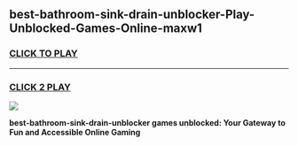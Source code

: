 
## best-bathroom-sink-drain-unblocker-Play-Unblocked-Games-Online-maxw1
<h3>
<a href="https://premium76.site?title=best-bathroom-sink-drain-unblocker&ref=25A">CLICK TO PLAY</a></h3>
<hr>

<h3>
<a href="https://premium76.site?title=best-bathroom-sink-drain-unblocker&ref=25A">CLICK 2 PLAY</a>
  
</h3>

<a href="https://premium76.site?title=best-bathroom-sink-drain-unblocker&ref=25A"><img src="https://clearcache.store/games.png"></a>


**best-bathroom-sink-drain-unblocker games unblocked: Your Gateway to Fun and Accessible Online Gaming**
